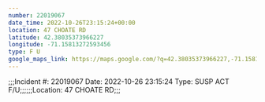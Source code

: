 ```yaml
---
number: 22019067
date_time: 2022-10-26T23:15:24+00:00
location: 47 CHOATE RD
latitude: 42.38035373966227
longitude: -71.15813272593456
type: F U
google_maps_link: https://maps.google.com/?q=42.38035373966227,-71.15813272593456
---
```


;;;Incident #: 22019067   Date: 2022-10-26 23:15:24    Type: SUSP ACT F/U;;;;;;Location: 47 CHOATE RD;;;
